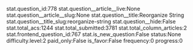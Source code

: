 stat.question_id:778
stat.question__article__live:None
stat.question__article__slug:None
stat.question__title:Reorganize String
stat.question__title_slug:reorganize-string
stat.question__hide:False
stat.total_acs:1244
stat.total_submitted:3781
stat.total_column_articles:2
stat.frontend_question_id:767
stat.is_new_question:False
status:None
difficulty.level:2
paid_only:False
is_favor:False
frequency:0
progress:0
